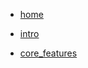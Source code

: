 <!--_sidebar.md-->
* [home](/README.md)

* [intro](/resources/introduction.md)
* [core_features](/resources/core_features.md)